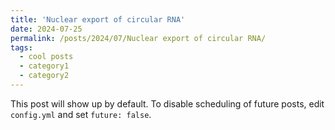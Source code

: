 ```yaml
---
title: 'Nuclear export of circular RNA'
date: 2024-07-25
permalink: /posts/2024/07/Nuclear export of circular RNA/
tags:
  - cool posts
  - category1
  - category2
---
```


This post will show up by default. To disable scheduling of future posts, edit `config.yml` and set `future: false`. 

